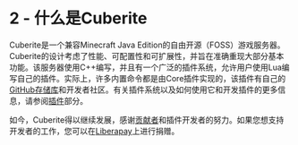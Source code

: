 # 2 - 什么是Cuberite

Cuberite是一个兼容Minecraft Java Edition的自由开源（FOSS）游戏服务器。Cuberite的设计考虑了性能、可配置性和可扩展性，并旨在准确重现大部分基本功能。该服务器使用C++编写，并且有一个广泛的插件系统，允许用户使用Lua编写自己的插件。实际上，许多内置命令都是由Core插件实现的，该插件有自己的[GitHub存储库](https://github.com/cuberite/Core)和开发者社区。有关插件系统以及如何使用它和开发插件的更多信息，请参阅[插件](/document/MDD_Cuberite_Users_Manual/2_CONFIGURATION_BASICS/2_5_PLUGINS)部分。

如今，Cuberite得以继续发展，感谢[贡献者](https://github.com/cuberite/cuberite/blob/master/CONTRIBUTORS)和插件开发者的努力。如果您想支持开发者的工作，您可以在[Liberapay](https://liberapay.com/Cuberite)上进行捐赠。
